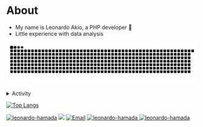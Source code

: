 # About
- My name is Leonardo Akio, a PHP developer 👋
- Little experience with data analysis

[![github contribution grid snake animation](https://raw.githubusercontent.com/leonardo-hamada/leonardo-hamada/svg/github-contribution-grid-snake.svg)](https://github.com/leonardo-hamada)

<details>
<summary>Activity </summary>

<!--START_SECTION:activity-->
1. 💻 <a href="https://github.com/leonardo-hamada/MoneyTransaction_v2" target="_blank">Prevalent_System</a> 
2. 💸 <a href="https://github.com/leonardo-hamada/MoneyTransaction_v2" target="_blank">Money_Transaction_API</a> 
3. 🏪 <a href="https://github.com/leonardo-hamada/Marketplace_Laravel" target="_blank">Marketplace</a> 
4. 🏚️ <a href="https://github.com/leonardo-hamada/ImoveisAPI_Laravel" target="_blank">Real_Estate_Broker</a> 
<!--END_SECTION:activity-->

</details>
  
[![Top Langs](https://github-readme-stats.vercel.app/api/top-langs/?username=leonardo-hamada&layout=compact&theme=dracula)](https://github.com/headrockz/github-readme-stats)

<a href="https://github.com/leonardo-hamada"><img src="https://komarev.com/ghpvc/?username=leonardo-hamada" alt="leonardo-hamada"/></a>
<a href="https://github.com/leonardo-hamada?tab=followers"><img src="https://img.shields.io/github/followers/leonardo-hamada"></a>
<a href="mailto:akioleonardo@gmail.com"><img src="https://img.shields.io/badge/Email-akioleonardo@gmail.com-blue" alt="Email" /></a>
<a href="https://www.linkedin.com/in/leonardo-akio/" title="Linkedin"><img src="https://img.shields.io/badge/Linkedin-4682B4?logo=linkedin" alt="leonardo-hamada"/>
<a href="https://www.linkedin.com/in/leonardo-akio/" title="Linkedin"><img src="https://img.shields.io/badge/Discord-D3D3D3?logo=discord" alt="leonardo-hamada"/>
</a>
